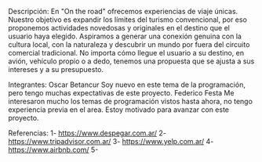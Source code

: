 Descripción:
En "On the road" ofrecemos experiencias de viaje únicas. Nuestro objetivo es expandir los límites del turismo convencional, por eso proponemos actividades novedosas y originales en el destino que el usuario haya elegido. Aspiramos a generar una conexión genuina con la cultura local, con la naturaleza y descubrir un mundo por fuera del circuito comercial tradicional. No importa cómo llegue el usuario a su destino, en avión, vehículo propio o a dedo, tenemos una propuesta que se ajusta a sus intereses y a su presupuesto.

Integrantes:
Oscar Betancur
Soy nuevo en este tema de la programación, pero tengo muchas expectativas de este proyecto.
Federico Festa
Me interesaron mucho los temas de programación vistos hasta ahora, no tengo experiencia previa en el area. Estoy motivado para avanzar con este proyecto.

Referencias:
1- https://www.despegar.com.ar/
2- https://www.tripadvisor.com.ar/
3- https://www.yelp.com.ar/
4- https://www.airbnb.com/
5-
















